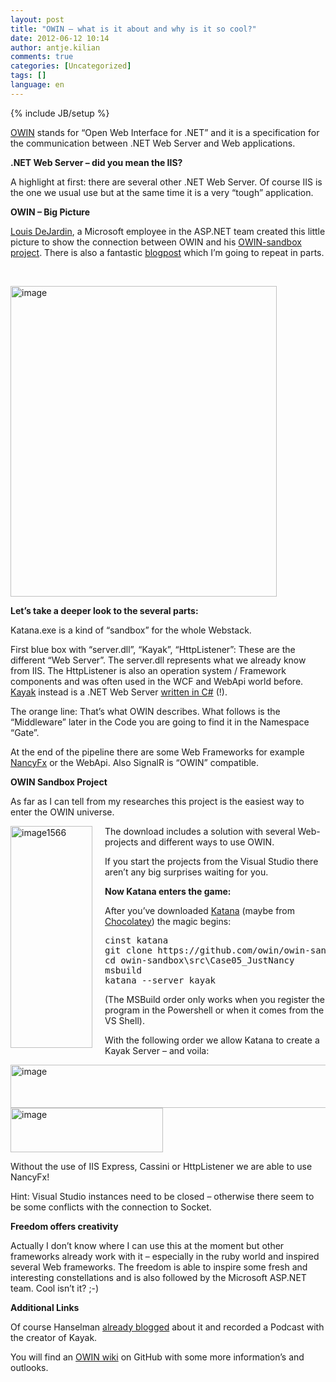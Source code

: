 ```yaml
---
layout: post
title: "OWIN – what is it about and why is it so cool?"
date: 2012-06-12 10:14
author: antje.kilian
comments: true
categories: [Uncategorized]
tags: []
language: en
---
```

{% include JB/setup %}
&nbsp;

<strong> </strong>

<a href="http://owin.org/#projects">OWIN</a> stands for “Open Web Interface for .NET” and it is a specification for the communication between .NET Web Server and Web applications.

<strong>.NET Web Server – did you mean the IIS?</strong>

<strong> </strong>

A highlight at first: there are several other .NET Web Server. Of course IIS is the one we usual use but at the same time it is a very “tough” application.

<strong>OWIN – Big Picture</strong>

<strong> </strong>

<a href="http://whereslou.com/">Louis DeJardin</a>, a Microsoft employee in the ASP.NET team created this little picture to show the connection between OWIN and his <a href="https://github.com/owin/owin-sandbox/">OWIN-sandbox project</a>. There is also a fantastic <a href="http://whereslou.com/2012/05/14/owin-compile-once-and-run-on-any-server/">blogpost</a> which I’m going to repeat in parts.

&nbsp;

<img style="background-image: none; padding-left: 0px; padding-right: 0px; padding-top: 0px; border: 0px;" title="image" src="{{BASE_PATH}}/assets/wp-images-de/image_thumb726.png" border="0" alt="image" width="426" height="497" />

<strong>Let’s take a deeper look to the several parts:</strong>

Katana.exe is a kind of “sandbox” for the whole Webstack.

First blue box with “server.dll”, “Kayak”, “HttpListener”: These are the different “Web Server”. The server.dll represents what we already know from IIS. The HttpListener is also an operation system / Framework components and was often used in the WCF and WebApi world before. <a href="http://kayakhttp.com/">Kayak</a> instead is a .NET Web Server <a href="https://github.com/kayak/kayak">written in C#</a> (!).

The orange line: That’s what OWIN describes. What follows is the “Middleware” later in the Code you are going to find it in the Namespace “Gate”.

At the end of the pipeline there are some Web Frameworks for example <a href="http://nancyfx.org/">NancyFx</a> or the WebApi. Also SignalR is “OWIN” compatible.

<strong>OWIN Sandbox Project</strong>

<strong> </strong>

As far as I can tell from my researches this project is the easiest way to enter the OWIN universe.

<a href="{{BASE_PATH}}/assets/wp-images-en/image1566.png"><img style="background-image: none; margin: 0px 20px 0px 0px; padding-left: 0px; padding-right: 0px; display: inline; float: left; padding-top: 0px; border: 0px;" title="image1566" src="{{BASE_PATH}}/assets/wp-images-en/image1566_thumb.png" border="0" alt="image1566" width="131" height="355" align="left" /></a>The download includes a solution with several Web-projects and different ways to use OWIN.

If you start the projects from the Visual Studio there aren’t any big surprises waiting for you.

<strong> </strong>

<strong> </strong>

<strong> </strong>

<strong> </strong>

<strong> </strong>

<strong> </strong>

<strong> </strong>

<strong>Now Katana enters the game:</strong>

After you’ve downloaded <a href="https://github.com/Katana/katana#readme">Katana</a> (maybe from <a href="{{BASE_PATH}}/2012/05/15/chocolateyapt-get-fr-windows/">Chocolatey</a>) the magic begins:
<div id="scid:812469c5-0cb0-4c63-8c15-c81123a09de7:9d1e23d9-a489-4923-89ce-59351427323a" class="wlWriterEditableSmartContent" style="margin: 0px; display: inline; float: none; padding: 0px;">
<pre class="c#">cinst katana
git clone https://github.com/owin/owin-sandbox.git
cd owin-sandbox\src\Case05_JustNancy
msbuild
katana --server kayak</pre>
</div>
(The MSBuild order only works when you register the program in the Powershell or when it comes from the VS Shell).

With the following order we allow Katana to create a Kayak Server – and voila:

<img style="background-image: none; padding-left: 0px; padding-right: 0px; padding-top: 0px; border: 0px;" title="image" src="{{BASE_PATH}}/assets/wp-images-de/image_thumb730.png" border="0" alt="image" width="588" height="69" />

<img style="background-image: none; padding-left: 0px; padding-right: 0px; padding-top: 0px; border: 0px;" title="image" src="{{BASE_PATH}}/assets/wp-images-de/image_thumb729.png" border="0" alt="image" width="244" height="71" />

Without the use of IIS Express, Cassini or HttpListener we are able to use NancyFx!

Hint: Visual Studio instances need to be closed – otherwise there seem to be some conflicts with the connection to Socket.

<strong>Freedom offers creativity</strong>

Actually I don’t know where I can use this at the moment but other frameworks already work with it – especially in the ruby world and inspired several Web frameworks. The freedom is able to inspire some fresh and interesting constellations and is also followed by the Microsoft ASP.NET team. Cool isn’t it? ;-)

<strong>Additional Links</strong>

Of course Hanselman <a href="http://www.hanselman.com/blog/HanselminutesPodcast244KayakOWINOpenSourceWebServersAndMoreWithBenjaminVanDerVeen.aspx">already blogged</a> about it and recorded a Podcast with the creator of Kayak.

You will find an <a href="https://github.com/owin/owin/wiki">OWIN wiki</a> on GitHub with some more information’s and outlooks.

